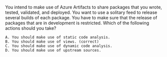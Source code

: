  You intend to make use of Azure Artifacts to share packages that you wrote, tested, validated, and deployed.
You want to use a solitary feed to release several builds of each package. You have to make sure that the release of packages that are in development is restricted.
Which of the following actions should you take?

    A. You should make use of static code analysis.
    B. You should make use of views. (correct)
    C. You should make use of dynamic code analysis.
    D. You should make use of upstream sources.

